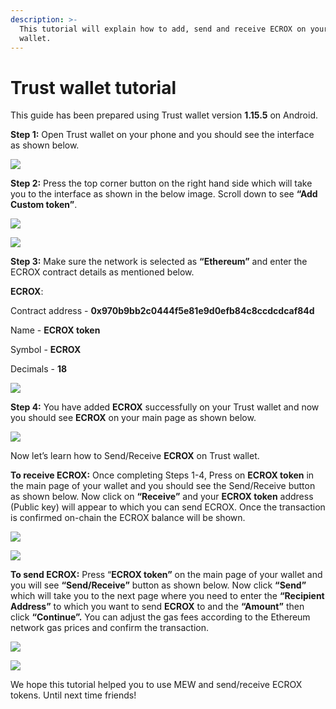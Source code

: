 ```yaml
---
description: >-
  This tutorial will explain how to add, send and receive ECROX on your Trust
  wallet.
---
```


# Trust wallet tutorial

This guide has been prepared using Trust wallet version **1.15.5** on Android. 

**Step 1:** Open Trust wallet on your phone and you should see the interface as shown below. 

![](../../.gitbook/assets/0.jpeg)

**Step 2:** Press the top corner button on the right hand side which will take you to the interface as shown in the below image. Scroll down to see **“Add Custom token”**.

![](../../.gitbook/assets/2-1.jpg)

![](../../.gitbook/assets/2-2.jpg)

**Step 3:** Make sure the network is selected as **“Ethereum”** and enter the ECROX contract details as mentioned below.

**ECROX**:

Contract address - **0x970b9bb2c0444f5e81e9d0efb84c8ccdcdcaf84d**

Name - **ECROX token**

Symbol - **ECROX**

Decimals - **18**

![](../../.gitbook/assets/3%20%281%29.jpeg)

**Step 4:** You have added **ECROX** successfully on your Trust wallet and now you should see **ECROX** on your main page as shown below.

![](../../.gitbook/assets/4-1.jpg)

Now let’s learn how to Send/Receive **ECROX** on Trust wallet.

**To receive ECROX:** Once completing Steps 1-4, Press on **ECROX token** in the main page of your wallet and you should see the Send/Receive button as shown below. Now click on **“Receive”** and your **ECROX token** address \(Public key\) will appear to which you can send ECROX. Once the transaction is confirmed on-chain the ECROX balance will be shown.

![](../../.gitbook/assets/5-1.jpg)

![](../../.gitbook/assets/5-2.jpg)

**To send ECROX:** Press “**ECROX token”** on the main page of your wallet and you will see **“Send/Receive”** button as shown below. Now click **“Send”** which will take you to the next page where you need to enter the **“Recipient Address”** to which you want to send **ECROX** to and the **“Amount”** then click **“Continue”.** You can adjust the gas fees according to the Ethereum network gas prices and confirm the transaction.

![](../../.gitbook/assets/6-1.jpg)

![](../../.gitbook/assets/6-2.jpg)

We hope this tutorial helped you to use MEW and send/receive ECROX tokens. Until next time friends!

